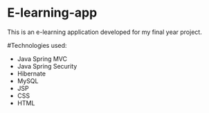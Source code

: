 # E-learning-app

This is an e-learning application developed for my final year project.

#Technologies used:
- Java Spring MVC
- Java Spring Security
- Hibernate
- MySQL
- JSP
- CSS
- HTML 
 
